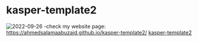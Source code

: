 # kasper-template2
![2022-09-26](https://user-images.githubusercontent.com/107018939/192169859-67f937c2-8050-48f3-a094-fad7443ec2b2.png)
-check my website page: https://ahmedsalamaabuzaid.github.io/kasper-template2/
[kasper-template2]( https://ahmedsalamaabuzaid.github.io/kasper-template2/)
